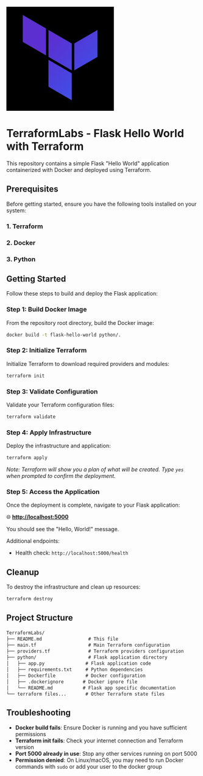 ![tf](tfnew.jpg)
# TerraformLabs - Flask Hello World with Terraform

This repository contains a simple Flask "Hello World" application containerized with Docker and deployed using Terraform.

## Prerequisites

Before getting started, ensure you have the following tools installed on your system:

### 1. Terraform

### 2. Docker

### 3. Python

## Getting Started

Follow these steps to build and deploy the Flask application:

### Step 1: Build Docker Image
From the repository root directory, build the Docker image:

```bash
docker build -t flask-hello-world python/.
```

### Step 2: Initialize Terraform
Initialize Terraform to download required providers and modules:

```bash
terraform init
```

### Step 3: Validate Configuration
Validate your Terraform configuration files:

```bash
terraform validate
```

### Step 4: Apply Infrastructure
Deploy the infrastructure and application:

```bash
terraform apply
```

*Note: Terraform will show you a plan of what will be created. Type `yes` when prompted to confirm the deployment.*

### Step 5: Access the Application
Once the deployment is complete, navigate to your Flask application:

🌐 **[http://localhost:5000](http://localhost:5000)**

You should see the "Hello, World!" message.

Additional endpoints:
- Health check: `http://localhost:5000/health`

## Cleanup

To destroy the infrastructure and clean up resources:

```bash
terraform destroy
```

## Project Structure

```
TerraformLabs/
├── README.md                 # This file
├── main.tf                   # Main Terraform configuration
├── providers.tf              # Terraform providers configuration
├── python/                   # Flask application directory
│   ├── app.py               # Flask application code
│   ├── requirements.txt     # Python dependencies
│   ├── Dockerfile           # Docker configuration
│   ├── .dockerignore       # Docker ignore file
│   └── README.md           # Flask app specific documentation
└── terraform files...       # Other Terraform state files
```

## Troubleshooting

- **Docker build fails**: Ensure Docker is running and you have sufficient permissions
- **Terraform init fails**: Check your internet connection and Terraform version
- **Port 5000 already in use**: Stop any other services running on port 5000
- **Permission denied**: On Linux/macOS, you may need to run Docker commands with `sudo` or add your user to the docker group